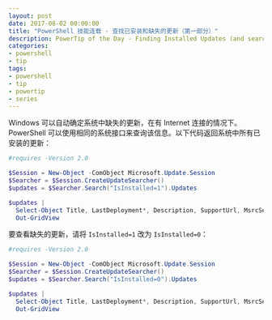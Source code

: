 ```yaml
---
layout: post
date: 2017-08-02 00:00:00
title: "PowerShell 技能连载 - 查找已安装和缺失的更新（第一部分）"
description: PowerTip of the Day - Finding Installed Updates (and searching for missing) (Part 1)
categories:
- powershell
- tip
tags:
- powershell
- tip
- powertip
- series
---
```

Windows 可以自动确定系统中缺失的更新，在有 Internet 连接的情况下。PowerShell 可以使用相同的系统接口来查询该信息。以下代码返回系统中所有已安装的更新：

```powershell
#requires -Version 2.0

$Session = New-Object -ComObject Microsoft.Update.Session
$Searcher = $Session.CreateUpdateSearcher()
$updates = $Searcher.Search("IsInstalled=1").Updates

$updates |
  Select-Object Title, LastDeployment*, Description, SupportUrl, MsrcSeverity |
  Out-GridView
```

要查看缺失的更新，请将 `IsInstalled=1` 改为 `IsInstalled=0`：

```powershell
#requires -Version 2.0

$Session = New-Object -ComObject Microsoft.Update.Session
$Searcher = $Session.CreateUpdateSearcher()
$updates = $Searcher.Search("IsInstalled=0").Updates

$updates |
  Select-Object Title, LastDeployment*, Description, SupportUrl, MsrcSeverity |
  Out-GridView
```

<!--本文国际来源：[Finding Installed Updates (and searching for missing) (Part 1)](http://community.idera.com/powershell/powertips/b/tips/posts/finding-installed-updates-and-searching-for-missing-part-1)-->
